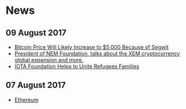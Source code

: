 # News
## 09 August 2017
* [Bitcoin Price Will Likely Increase to $5,000 Because of Segwit](bitcoin_09-08-17.md)
* [President of NEM Foundation, talks about the XEM cryptocurrency global expansion and more.](nem_09-08-17.md)
* [IOTA Foundation Helps to Unite Refugees Families](iota_09-08-17.md)
## 07 August 2017
* [Ethereum](ethereum_07-08-17.md)
